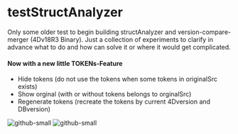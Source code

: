 # testStructAnalyzer
Only some older test to begin building structAnalyzer and version-compare-merger (4Dv18R3 Binary).
Just a collection of experiments to clarify in advance what to do and how can solve it or where it would get complicated.

#### Now with a new little TOKENs-Feature
- Hide tokens (do not use the tokens when some tokens in originalSrc exists)
- Show orginal (with or without tokens belongs to orginalSrc)
- Regenerate tokens (recreate the tokens by current 4Dversion and DBversion)

![github-small](https://user-images.githubusercontent.com/65073460/82142009-9a72e400-9839-11ea-9fd8-ae2cf86a9881.png)
![github-small](https://user-images.githubusercontent.com/65073460/81642174-1ed0fb80-9423-11ea-87ba-eb3edbfa7743.png)

